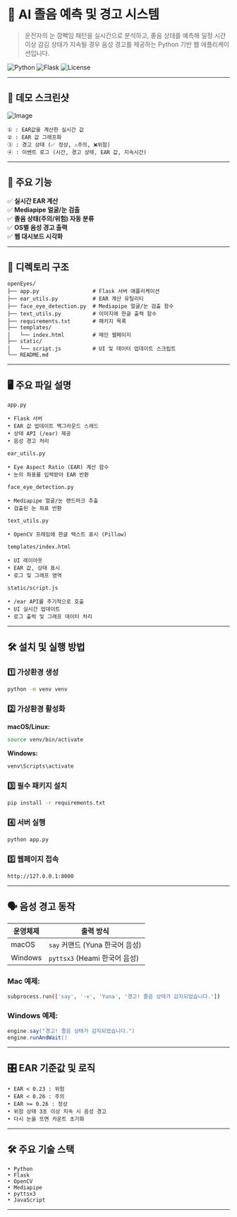 # 🚗 AI 졸음 예측 및 경고 시스템

> 운전자의 눈 깜빡임 패턴을 실시간으로 분석하고, 졸음 상태를 예측해 일정 시간 이상 감김 상태가 지속될 경우 음성 경고를 제공하는 Python 기반 웹 애플리케이션입니다.

![Python](https://img.shields.io/badge/Python-3.9+-blue?logo=python)
![Flask](https://img.shields.io/badge/Flask-2.x-green?logo=flask)
![License](https://img.shields.io/badge/License-MIT-lightgrey)

---

## 📸 데모 스크린샷
![Image](https://github.com/user-attachments/assets/6fd01db3-7d6a-4f8e-ac8b-a55d588b1d22)

```text
① : EAR값을 계산한 실시간 값
② : EAR 값 그래프화
③ : 경고 상태 (✅ 정상, ⚠️주의, ❌위험)
④ : 이벤트 로그 (시간, 경고 상태, EAR 값, 지속시간)
```
---

## 🚀 주요 기능

✅ **실시간 EAR 계산**  
✅ **Mediapipe 얼굴/눈 검출**  
✅ **졸음 상태(주의/위험) 자동 분류**  
✅ **OS별 음성 경고 출력**  
✅ **웹 대시보드 시각화**

---

## 📂 디렉토리 구조

```text
openEyes/
├── app.py                 # Flask 서버 애플리케이션
├── ear_utils.py           # EAR 계산 유틸리티
├── face_eye_detection.py  # Mediapipe 얼굴/눈 검출 함수
├── text_utils.py          # 이미지에 한글 출력 함수
├── requirements.txt       # 패키지 목록
├── templates/
│   └── index.html         # 메인 웹페이지
├── static/
│   └── script.js          # UI 및 데이터 업데이트 스크립트
└── README.md

```


---

## 🖥️ 주요 파일 설명
`app.py`
```text
• Flask 서버
• EAR 값 업데이트 백그라운드 스레드
• 상태 API (/ear) 제공
• 음성 경고 처리
```
`ear_utils.py`
```text
• Eye Aspect Ratio (EAR) 계산 함수
• 눈의 좌표를 입력받아 EAR 반환
```
`face_eye_detection.py`
```text
• Mediapipe 얼굴/눈 랜드마크 추출
• 검출된 눈 좌표 반환
```
`text_utils.py`
```text
• OpenCV 프레임에 한글 텍스트 표시 (Pillow)
```
`templates/index.html`
```text
• UI 레이아웃
• EAR 값, 상태 표시
• 로그 및 그래프 영역
```
`static/script.js`
```text
• /ear API를 주기적으로 호출
• UI 실시간 업데이트
• 로그 출력 및 그래프 데이터 처리
```
---

## 🛠️ 설치 및 실행 방법

### 1️⃣ 가상환경 생성

```bash
python -m venv venv
```

### 2️⃣ 가상환경 활성화

**macOS/Linux:**

```bash
source venv/bin/activate
```

**Windows:**

```powershell
venv\Scripts\activate
```

### 3️⃣ 필수 패키지 설치

```bash
pip install -r requirements.txt
```

### 4️⃣ 서버 실행

```bash
python app.py
```

### 5️⃣ 웹페이지 접속

```
http://127.0.0.1:8000
```
---

## 🗣️ 음성 경고 동작
| 운영체제    | 출력 방식                    |
| -------   | ------------------------   |
| macOS     | `say` 커맨드 (Yuna 한국어 음성) |
| Windows   | `pyttsx3` (Heami 한국어 음성) |

### Mac 예제:
```bash
subprocess.run(['say', '-v', 'Yuna', '경고! 졸음 상태가 감지되었습니다.'])
```

### Windows 예제:
```powershell
engine.say("경고! 졸음 상태가 감지되었습니다.")
engine.runAndWait()
```

---

## 🎛️ EAR 기준값 및 로직
```text
• EAR < 0.23 : 위험
• EAR < 0.26 : 주의
• EAR >= 0.26 : 정상
• 위험 상태 3초 이상 지속 시 음성 경고
• 다시 눈을 뜨면 카운트 초기화
```
---

## 🛠️ 주요 기술 스택
```text
• Python
• Flask
• OpenCV
• Mediapipe
• pyttsx3
• JavaScript
```
---


